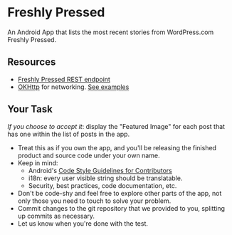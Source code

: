 # Freshly Pressed

An Android App that lists the most recent stories from WordPress.com Freshly Pressed.

## Resources

- [Freshly Pressed REST endpoint][freshly]
- [OKHttp][] for networking. [See examples][]

[freshly]: https://developer.wordpress.com/docs/api/1/get/freshly-pressed/
[OKHttp]: http://square.github.io/okhttp/
[See examples]: https://github.com/square/okhttp/wiki/Recipes

## Your Task

*If you choose to accept it*: display the "Featured Image" for each post that has one within the list of posts in the app.

* Treat this as if you own the app, and you'll be releasing the finished product and source code under your own name.
* Keep in mind:
    * Android's [Code Style Guidelines for Contributors](https://source.android.com/source/code-style.html)
    * i18n: every user visible string should be translatable.
    * Security, best practices, code documentation, etc.
* Don't be code-shy and feel free to explore other parts of the app, not only those you need to touch to solve your problem.
* Commit changes to the git repository that we provided to you, splitting up commits as necessary.
* Let us know when you're done with the test.
